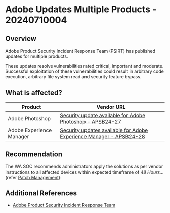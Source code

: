 # Adobe Updates Multiple Products - 20240710004

## Overview

Adobe Product Security Incident Response Team (PSIRT) has published updates for multiple products.

These updates resolve vulnerabilities rated critical, important and moderate. Successful exploitation of these vulnerabilities could result in arbitrary code execution, arbitrary file system read and security feature bypass.

## What is affected?

| Product                            | Vendor URL                                                                                         |
| ---------------------------------- | -------------------------------------------------------------------------------------------------- |
| Adobe Photoshop                    | [Security update available for Adobe Photoshop - APSB24-27](https://helpx.adobe.com/security/products/photoshop/apsb24-27.html)                    |
| Adobe Experience Manager           | [Security updates available for Adobe Experience Manager - APSB24-28](https://helpx.adobe.com/au/security/products/experience-manager/apsb24-28.html)           |

## Recommendation

The WA SOC recommends administrators apply the solutions as per vendor instructions to all affected devices within expected timeframe of *48 Hours...* (refer [Patch Management](../guidelines/patch-management.md)):

## Additional References

- [Adobe Product Security Incident Response Team](https://helpx.adobe.com/au/security/Home.html)

